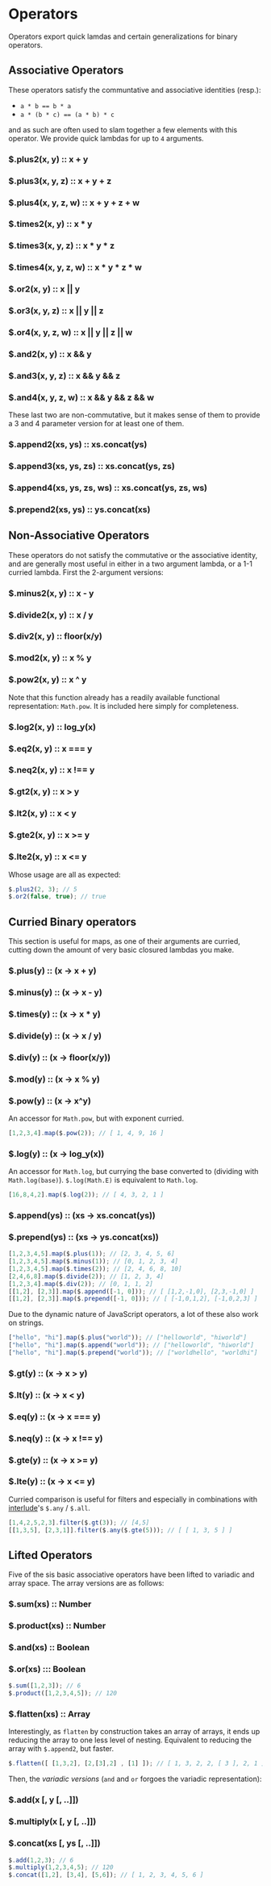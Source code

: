 # Operators
Operators export quick lamdas and certain generalizations for binary operators.

## Associative Operators
These operators satisfy the communtative and associative identities (resp.):

- `a * b == b * a`
- `a * (b * c) == (a * b) * c`

and as such are often used to slam together a few elements with this operator.
We provide quick lambdas for up to `4` arguments.

### $.plus2(x, y) :: x + y
### $.plus3(x, y, z) :: x + y + z
### $.plus4(x, y, z, w) :: x + y + z + w

### $.times2(x, y) :: x * y
### $.times3(x, y, z) :: x * y * z
### $.times4(x, y, z, w) :: x * y * z * w

### $.or2(x, y) :: x || y
### $.or3(x, y, z) :: x || y || z
### $.or4(x, y, z, w) :: x || y || z || w

### $.and2(x, y) :: x && y
### $.and3(x, y, z) :: x && y && z
### $.and4(x, y, z, w) :: x && y && z && w

These last two are non-commutative, but it makes sense of them to provide a 3 and 4
parameter version for at least one of them.
### $.append2(xs, ys) :: xs.concat(ys)
### $.append3(xs, ys, zs) :: xs.concat(ys, zs)
### $.append4(xs, ys, zs, ws) :: xs.concat(ys, zs, ws)

### $.prepend2(xs, ys) :: ys.concat(xs)

## Non-Associative Operators
These operators do not satisfy the commutative or the associative identity, and
are generally most useful in either in a two argument lambda, or a 1-1 curried
lambda. First the 2-argument versions:

### $.minus2(x, y) :: x - y
### $.divide2(x, y) :: x / y
### $.div2(x, y) :: floor(x/y)
### $.mod2(x, y) :: x % y
### $.pow2(x, y) :: x ^ y
Note that this function already has a readily available functional representation: `Math.pow`. It is included here simply for completeness.
### $.log2(x, y) :: log_y(x)
### $.eq2(x, y) :: x === y
### $.neq2(x, y) :: x !== y
### $.gt2(x, y) :: x > y
### $.lt2(x, y) :: x < y
### $.gte2(x, y) :: x >= y
### $.lte2(x, y) :: x <= y
Whose usage are all as expected:

````javascript
$.plus2(2, 3); // 5
$.or2(false, true); // true
````


## Curried Binary operators
This section is useful for maps, as one of their arguments are curried, cutting down the amount of very basic closured lambdas you make.

### $.plus(y) :: (x -> x + y)
### $.minus(y) :: (x -> x - y)
### $.times(y) :: (x -> x * y)
### $.divide(y) :: (x -> x / y)
### $.div(y) :: (x -> floor(x/y))
### $.mod(y) :: (x -> x % y)
### $.pow(y) :: (x -> x^y)
An accessor for `Math.pow`, but with exponent curried.

````javascript
[1,2,3,4].map($.pow(2)); // [ 1, 4, 9, 16 ]
````

### $.log(y) :: (x -> log_y(x))
An accessor for `Math.log`, but currying the base converted to
(dividing with `Math.log(base)`). `$.log(Math.E)` is equivalent to `Math.log`.

````javascript
[16,8,4,2].map($.log(2)); // [ 4, 3, 2, 1 ]
````

### $.append(ys) :: (xs -> xs.concat(ys))
### $.prepend(ys) :: (xs -> ys.concat(xs))



````javascript
[1,2,3,4,5].map($.plus(1)); // [2, 3, 4, 5, 6]
[1,2,3,4,5].map($.minus(1)); // [0, 1, 2, 3, 4]
[1,2,3,4,5].map($.times(2)); // [2, 4, 6, 8, 10]
[2,4,6,8].map($.divide(2)); // [1, 2, 3, 4]
[1,2,3,4].map($.div(2)); // [0, 1, 1, 2]
[[1,2], [2,3]].map($.append([-1, 0])); // [ [1,2,-1,0], [2,3,-1,0] ]
[[1,2], [2,3]].map($.prepend([-1, 0])); // [ [-1,0,1,2], [-1,0,2,3] ]
````

Due to the dynamic nature of JavaScript operators, a lot of these also work on
strings.

````javascript
["hello", "hi"].map($.plus("world")); // ["helloworld", "hiworld"]
["hello", "hi"].map($.append("world")); // ["helloworld", "hiworld"]
["hello", "hi"].map($.prepend("world")); // ["worldhello", "worldhi"]
````

### $.gt(y) :: (x -> x > y)
### $.lt(y) :: (x -> x < y)
### $.eq(y) :: (x -> x === y)
### $.neq(y) :: (x -> x !== y)
### $.gte(y) :: (x -> x >= y)
### $.lte(y) :: (x -> x <= y)

Curried comparison is useful for filters and especially in combinations with
[interlude](https://github.com/clux/interlude)'s `$.any` / `$.all`.

````javascript
[1,4,2,5,2,3].filter($.gt(3)); // [4,5]
[[1,3,5], [2,3,1]].filter($.any($.gte(5))); // [ [ 1, 3, 5 ] ]
````

## Lifted Operators
Five of the sis basic associative operators have been lifted to variadic and array space.
The array versions are as follows:

### $.sum(xs) :: Number
### $.product(xs) :: Number
### $.and(xs) :: Boolean
### $.or(xs) ::: Boolean
````javascript
$.sum([1,2,3]); // 6
$.product([1,2,3,4,5]); // 120
````

### $.flatten(xs) :: Array
Interestingly, as `flatten` by construction takes an array of arrays,
it ends up reducing the array to one less level of nesting.
Equivalent to reducing the array with `$.append2`, but faster.

````javascript
$.flatten([ [1,3,2], [2,[3],2] , [1] ]); // [ 1, 3, 2, 2, [ 3 ], 2, 1 ]
````


Then, the _variadic versions_ (`and` and `or` forgoes the variadic representation):
### $.add(x [, y [, ..]])
### $.multiply(x [, y [, ..]])
### $.concat(xs [, ys [, ..]])
````javascript
$.add(1,2,3); // 6
$.multiply(1,2,3,4,5); // 120
$.concat([1,2], [3,4], [5,6]); // [ 1, 2, 3, 4, 5, 6 ]
````
